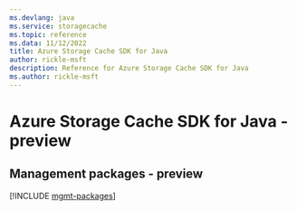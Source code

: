 ```yaml
---
ms.devlang: java
ms.service: storagecache
ms.topic: reference
ms.data: 11/12/2022
title: Azure Storage Cache SDK for Java
author: rickle-msft
description: Reference for Azure Storage Cache SDK for Java
ms.author: rickle-msft
---
```

# Azure Storage Cache SDK for Java - preview

## Management packages - preview
[!INCLUDE [mgmt-packages](storage-cache-mgmt-index.md)]